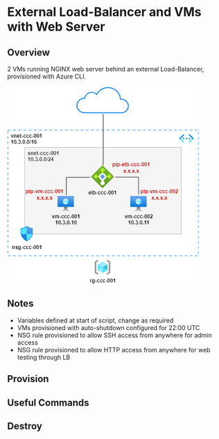# External Load-Balancer and VMs with Web Server

## Overview

2 VMs running NGINX web server behind an external Load-Balancer, provisioned with Azure CLI.

![](external-lb-and-vms.png)

## Notes

* Variables defined at start of script, change as required
* VMs provisioned with auto-shutdown configured for 22:00 UTC
* NSG rule provisioned to allow SSH access from anywhere for admin access
* NSG rule provisioned to allow HTTP access from anywhere for web testing through LB

## Provision

## Useful Commands

## Destroy



